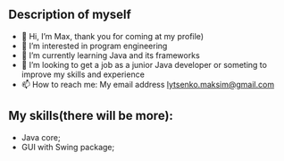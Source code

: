 ## Description of myself
- 👋 Hi, I’m Max, thank you for coming at my profile)
- 👀 I’m interested in program engineering
- 🌱 I’m currently learning Java and its frameworks
- 💞️ I’m looking to get a job as a junior Java developer or someting to improve my skills and experience
- 📫 How to reach me: My email address lytsenko.maksim@gmail.com

## My skills(there will be more):
- Java core;
- GUI with Swing package;


